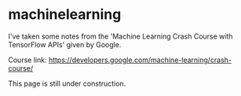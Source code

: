 # machinelearning

I've taken some notes from the 'Machine Learning Crash Course with TensorFlow APIs' given by Google. 

Course link: https://developers.google.com/machine-learning/crash-course/

This page is still under construction.
